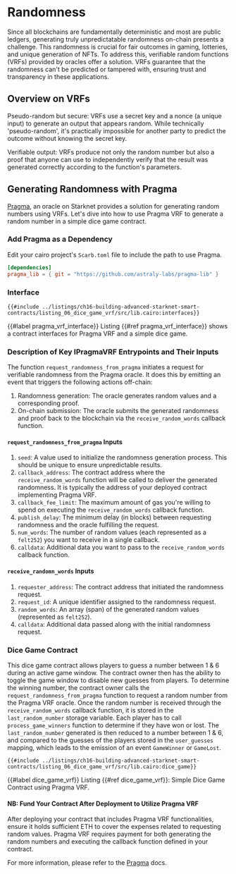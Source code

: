 # Randomness

Since all blockchains are fundamentally deterministic and most are public ledgers, generating truly unpredictatable randomness on-chain presents a challenge. This randomness is crucial for fair outcomes in gaming, lotteries, and unique generation of NFTs. To address this, verifiable random functions (VRFs) provided by oracles offer a solution. VRFs guarantee that the randomness can't be predicted or tampered with, ensuring trust and transparency in these applications.

## Overview on VRFs

Pseudo-random but secure: VRFs use a secret key and a nonce (a unique input) to generate an output that appears random. While technically 'pseudo-random', it's practically impossible for another party to predict the outcome without knowing the secret key.

Verifiable output: VRFs produce not only the random number but also a proof that anyone can use to independently verify that the result was generated correctly according to the function's parameters.

## Generating Randomness with Pragma

[Pragma](https://www.pragma.build/), an oracle on Starknet provides a solution for generating random numbers using VRFs.
Let's dive into how to use Pragma VRF to generate a random number in a simple dice game contract.

### Add Pragma as a Dependency

Edit your cairo project's `Scarb.toml` file to include the path to use Pragma.

```toml
[dependencies]
pragma_lib = { git = "https://github.com/astraly-labs/pragma-lib" }
```

### Interface

```rust,noplayground
{{#include ../listings/ch16-building-advanced-starknet-smart-contracts/listing_06_dice_game_vrf/src/lib.cairo:interfaces}}
```

{{#label pragma_vrf_interface}}
<span class="caption">Listing {{#ref pragma_vrf_interface}} shows a contract interfaces for Pragma VRF and a simple dice game.</span>

### Description of Key IPragmaVRF Entrypoints and Their Inputs

The function `request_randomness_from_pragma` initiates a request for verifiable randomness from the Pragma oracle. It does this by emitting an event that triggers the following actions off-chain:

1. Randomness generation: The oracle generates random values and a corresponding proof.
2. On-chain submission: The oracle submits the generated randomness and proof back to the blockchain via the `receive_random_words` callback function.

#### `request_randomness_from_pragma` Inputs

1. `seed`: A value used to initialize the randomness generation process. This should be unique to ensure unpredictable results.
2. `callback_address`: The contract address where the `receive_random_words` function will be called to deliver the generated randomness. It is typically the address of your deployed contract implementing Pragma VRF.
3. `callback_fee_limit`: The maximum amount of gas you're willing to spend on executing the `receive_random_words` callback function.
4. `publish_delay`: The minimum delay (in blocks) between requesting randomness and the oracle fulfilling the request.
5. `num_words`: The number of random values (each represented as a `felt252`) you want to receive in a single callback.
6. `calldata`: Additional data you want to pass to the `receive_random_words` callback function.

#### `receive_randomn_words` Inputs

1. `requester_address`: The contract address that initiated the randomness request.
2. `request_id`: A unique identifier assigned to the randomness request.
3. `random_words`:  An array (span) of the generated random values (represented as `felt252`).
4. `calldata`:  Additional data passed along with the initial randomness request.

### Dice Game Contract

This dice game contract allows players to guess a number between 1 & 6 during an active game window. The contract owner then has the ability to toggle the game window to disable new guesses from players. To determine the winning number, the contract owner calls the `request_randomness_from_pragma` function to request a random number from the Pragma VRF oracle. Once the random number is received through the `receive_random_words` callback function, it is stored in the `last_random_number` storage variable. Each player has to call `process_game_winners` function to determine if they have won or lost. The `last_random_number` generated is then reduced to a number between 1 & 6, and compared to the guesses of the players stored in the `user_guesses` mapping, which leads to the emission of an event `GameWinner` or `GameLost`.

```rust,noplayground
{{#include ../listings/ch16-building-advanced-starknet-smart-contracts/listing_06_dice_game_vrf/src/lib.cairo:dice_game}}
```

{{#label dice_game_vrf}}
<span class="caption">Listing {{#ref dice_game_vrf}}: Simple Dice Game Contract using Pragma VRF.</span>

#### NB: Fund Your Contract After Deployment to Utilize Pragma VRF

After deploying your contract that includes Pragma VRF functionalities, ensure it holds sufficient ETH to cover the expenses related to requesting random values. Pragma VRF requires payment for both generating the random numbers and executing the callback function defined in your contract.

For more information, please refer to the [Pragma](https://docs.pragma.build/Resources/Cairo%201/randomness/randomness) docs.